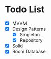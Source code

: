 # Todo List

- [X] MVVM
- [X] Design Patterns
    - [X] Singleton
    - [X] Repository 
- [X] Solid
- [X] Room Database
